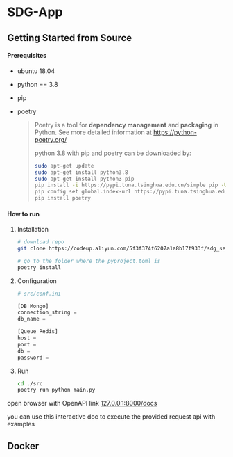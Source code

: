 # SDG-App



## Getting Started from Source



#### Prerequisites

- ubuntu 18.04

- python == 3.8

- pip

- poetry 

  > Poetry is a tool for **dependency management** and **packaging** in Python. See more detailed information at https://python-poetry.org/
  >
  > python 3.8 with pip and poetry can be downloaded by:
  >
  > ```bash
  > sudo apt-get update
  > sudo apt-get install python3.8
  > sudo apt-get install python3-pip
  > pip install -i https://pypi.tuna.tsinghua.edu.cn/simple pip -U
  > pip config set global.index-url https://pypi.tuna.tsinghua.edu.cn/simple
  > pip install poetry
  > ```



#### How to run

1. Installation

   ```bash
   # download repo
   git clone https://codeup.aliyun.com/5f3f374f6207a1a8b17f933f/sdg_server_2.1.0.git
   
   # go to the folder where the pyproject.toml is
   poetry install 
   ```

2. Configuration

   ```python
   # src/conf.ini
   
   [DB Mongo]
   connection_string = 
   db_name = 
   
   [Queue Redis]
   host = 
   port = 
   db = 
   password = 
   ```

3. Run

   ```bash
   cd ./src
   poetry run python main.py
   ```

open browser with OpenAPI link [127.0.0.1:8000/docs]()

you can use this interactive doc to execute the provided request api with examples



## Docker

